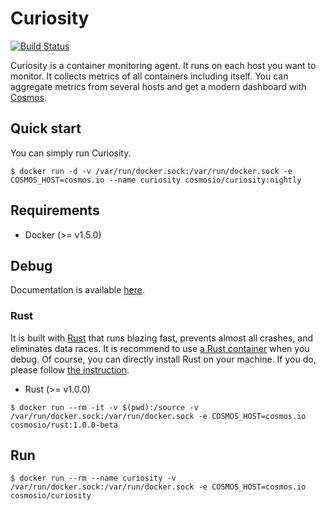 # Curiosity

[![Build Status](https://travis-ci.org/cosmos-io/curiosity.svg)](https://travis-ci.org/cosmos-io/curiosity)

Curiosity is a container monitoring agent. It runs on each host you want to monitor. It collects metrics of all containers including itself. You can aggregate metrics from several hosts and get a modern dashboard with [Cosmos](https://github.com/cosmos-io/cosmos).

## Quick start

You can simply run Curiosity.

```
$ docker run -d -v /var/run/docker.sock:/var/run/docker.sock -e COSMOS_HOST=cosmos.io --name curiosity cosmosio/curiosity:nightly
```

## Requirements

* Docker (>= v1.5.0)

## Debug

Documentation is available [here](https://cosmos-io.github.io/curiosity/doc/curiosity).

### Rust

It is built with [Rust](http://www.rust-lang.org) that runs blazing fast, prevents almost all crashes, and eliminates data races. It is recommend to use [a Rust container](https://registry.hub.docker.com/u/cosmosio/curiosity/) when you debug. Of course, you can directly install Rust on your machine. If you do, please follow [the instruction](http://www.rust-lang.org/install.html).

* Rust (>= v1.0.0)

```
$ docker run --rm -it -v $(pwd):/source -v /var/run/docker.sock:/var/run/docker.sock -e COSMOS_HOST=cosmos.io cosmosio/rust:1.0.0-beta
```

## Run

```
$ docker run --rm --name curiosity -v /var/run/docker.sock:/var/run/docker.sock -e COSMOS_HOST=cosmos.io cosmosio/curiosity
```